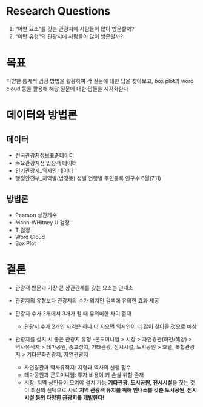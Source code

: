 # Research Questions
1. “어떤 요소”를 갖춘 관광지에 사람들이 많이 방문할까?
2. “어떤 유형”의 관광지에 사람들이 많이 방문할까?

# 목표
다양한 통계적 검정 방법을 활용하여 각 질문에 대한 답을 찾아보고, box plot과 word cloud 등을 활용해 해당 질문에 대한 답들을 시각화한다

# 데이터와 방법론
## 데이터
- 전국관광지정보표준데이터
- 주요관광지점 입장객 데이터
- 인기관광지_외지인 데이터
- 행정안전부_지역별(법정동) 성별 연령별 주민등록 인구수 6월(7.11)

## 방법론
- Pearson 상관계수
- Mann-WHitney U 검정
- T 검정
- Word Cloud
- Box Plot

# 결론
- 관광객 방문과 가장 큰 상관관계를 갖는 요소는 안내소
- 관광지의 유형보다 관광지의 수가 외지인 검색에 유의한 효과 제공
- 관광지 수가 2개에서 3개가 될 때 유의미한 차이 존재
  - 관광지 수가 2개인 지역은 하나 더 지으면 외지인이 더 많이 찾아올 것으로 예상

- 관광지를 설치 시 좋은 관광지 유형
  -콘도미니엄 > 시장 > 자연경관(하천/해양) > 역사유적지 > 테마공원, 종교성지, 기타관광, 전시시설, 도시공원 > 호텔, 복합관광지 > 기타문화관광지, 자연관광지
  - 자연경관과 역사유적지: 지형과 역사의 선행 필수 
  - 테마공원과 콘도미니엄: 투자 비용이 커 손실 위험 존재
  - 시장: 지역 상인들이 모여야 설치 가능
**기타관광, 도시공원, 전시시설**을 짓는 것이 최선의 선택으로 사료
**지역 관광객 유치를 위해 안내소를 갖춘 도시공원, 전시시설 등의 다양한 관광지를 개발한다!**
